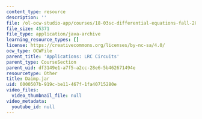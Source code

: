 ```yaml
---
content_type: resource
description: ''
file: /ol-ocw-studio-app/courses/18-03sc-differential-equations-fall-2011/6000507b919cbe11467f1fa40715280e_Daimp.jar
file_size: 45371
file_type: application/java-archive
learning_resource_types: []
license: https://creativecommons.org/licenses/by-nc-sa/4.0/
ocw_type: OCWFile
parent_title: 'Applications: LRC Circuits'
parent_type: CourseSection
parent_uid: df3149e1-a7f5-a2cc-28e6-5b462671494e
resourcetype: Other
title: Daimp.jar
uid: 6000507b-919c-be11-467f-1fa40715280e
video_files:
  video_thumbnail_file: null
video_metadata:
  youtube_id: null
---
```

